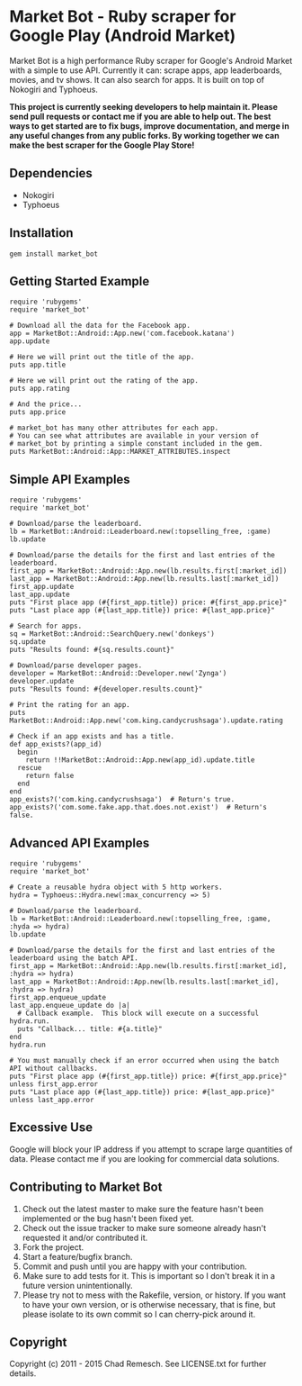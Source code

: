 # Market Bot - Ruby scraper for Google Play (Android Market)

Market Bot is a high performance Ruby scraper for Google's Android Market with a simple to use API.
Currently it can: scrape apps, app leaderboards, movies, and tv shows.  It can also search for apps.
It is built on top of Nokogiri and Typhoeus.

**This project is currently seeking developers to help maintain it.
Please send pull requests or contact me if you are able to help out.
The best ways to get started are to fix bugs, improve documentation,
and merge in any useful changes from any public forks.  By working
together we can make the best scraper for the Google Play Store!**

## Dependencies

* Nokogiri
* Typhoeus

## Installation

    gem install market_bot

## Getting Started Example

    require 'rubygems'
    require 'market_bot'

    # Download all the data for the Facebook app.
    app = MarketBot::Android::App.new('com.facebook.katana')
    app.update

    # Here we will print out the title of the app.
    puts app.title

    # Here we will print out the rating of the app.
    puts app.rating

    # And the price...
    puts app.price

    # market_bot has many other attributes for each app.
    # You can see what attributes are available in your version of
    # market_bot by printing a simple constant included in the gem.
    puts MarketBot::Android::App::MARKET_ATTRIBUTES.inspect

## Simple API Examples

    require 'rubygems'
    require 'market_bot'

    # Download/parse the leaderboard.
    lb = MarketBot::Android::Leaderboard.new(:topselling_free, :game)
    lb.update

    # Download/parse the details for the first and last entries of the leaderboard.
    first_app = MarketBot::Android::App.new(lb.results.first[:market_id])
    last_app = MarketBot::Android::App.new(lb.results.last[:market_id])
    first_app.update
    last_app.update
    puts "First place app (#{first_app.title}) price: #{first_app.price}"
    puts "Last place app (#{last_app.title}) price: #{last_app.price}"

    # Search for apps.
    sq = MarketBot::Android::SearchQuery.new('donkeys')
    sq.update
    puts "Results found: #{sq.results.count}"

    # Download/parse developer pages.
    developer = MarketBot::Android::Developer.new('Zynga')
    developer.update
    puts "Results found: #{developer.results.count}"

    # Print the rating for an app.
    puts MarketBot::Android::App.new('com.king.candycrushsaga').update.rating

    # Check if an app exists and has a title.
    def app_exists?(app_id)
      begin
        return !!MarketBot::Android::App.new(app_id).update.title
      rescue
        return false
      end
    end
    app_exists?('com.king.candycrushsaga')  # Return's true.
    app_exists?('com.some.fake.app.that.does.not.exist')  # Return's false.

## Advanced API Examples

    require 'rubygems'
    require 'market_bot'

    # Create a reusable hydra object with 5 http workers.
    hydra = Typhoeus::Hydra.new(:max_concurrency => 5)

    # Download/parse the leaderboard.
    lb = MarketBot::Android::Leaderboard.new(:topselling_free, :game, :hyda => hydra)
    lb.update

    # Download/parse the details for the first and last entries of the leaderboard using the batch API.
    first_app = MarketBot::Android::App.new(lb.results.first[:market_id], :hydra => hydra)
    last_app = MarketBot::Android::App.new(lb.results.last[:market_id], :hydra => hydra)
    first_app.enqueue_update
    last_app.enqueue_update do |a|
      # Callback example.  This block will execute on a successful hydra.run.
      puts "Callback... title: #{a.title}"
    end
    hydra.run

    # You must manually check if an error occurred when using the batch API without callbacks.
    puts "First place app (#{first_app.title}) price: #{first_app.price}" unless first_app.error
    puts "Last place app (#{last_app.title}) price: #{last_app.price}" unless last_app.error

## Excessive Use

Google will block your IP address if you attempt to scrape large quantities of data.
Please contact me if you are looking for commercial data solutions.

## Contributing to Market Bot

1. Check out the latest master to make sure the feature hasn't been implemented or the bug hasn't been fixed yet.
2. Check out the issue tracker to make sure someone already hasn't requested it and/or contributed it.
3. Fork the project.
4. Start a feature/bugfix branch.
5. Commit and push until you are happy with your contribution.
6. Make sure to add tests for it. This is important so I don't break it in a future version unintentionally.
7. Please try not to mess with the Rakefile, version, or history. If you want to have your own version, or is otherwise necessary, that is fine, but please isolate to its own commit so I can cherry-pick around it.

## Copyright

Copyright (c) 2011 - 2015 Chad Remesch. See LICENSE.txt for
further details.

